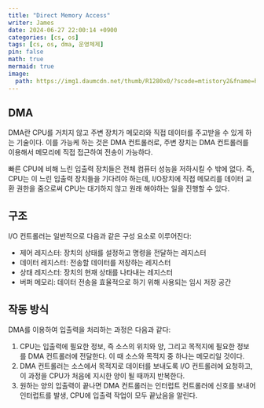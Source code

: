 ```yaml
---
title: "Direct Memory Access"
writer: James
date: 2024-06-27 22:00:14 +0900
categories: [cs, os]
tags: [cs, os, dma, 운영체제]
pin: false
math: true
mermaid: true
image:
  path: https://img1.daumcdn.net/thumb/R1280x0/?scode=mtistory2&fname=https%3A%2F%2Fblog.kakaocdn.net%2Fdn%2Fc40xHV%2Fbtq1sBMm3S9%2FK4dlqveKubQJNSfkBcV0tK%2Fimg.png
---
```


## DMA  

DMA란 CPU를 거치지 않고 주변 장치가 메모리와 직접 데이터를 주고받을 수 있게 하는 기술이다. 이를 가능케 하는 것은 DMA 컨트롤러로, 주변 장치는 DMA 컨트롤러를 이용해서 메모리에 직접 접근하여 전송이 가능하다. 

빠른 CPU에 비해 느린 입출력 장치들은 전체 컴퓨터 성능을 저하시킬 수 밖에 없다. 즉, CPU는 이 느린 입출력 장치들을 기다려야 하는데, I/O장치에 직접 메모리를 데이터 교환 권한을 줌으로써 CPU는 대기하지 않고 원래 해야하는 일을 진행할 수 있다.  

## 구조 

I/O 컨트롤러는 일반적으로 다음과 같은 구성 요소로 이루어진다:

- 제어 레지스터: 장치의 상태를 설정하고 명령을 전달하는 레지스터
- 데이터 레지스터: 전송할 데이터를 저장하는 레지스터
- 상태 레지스터: 장치의 현재 상태를 나타내는 레지스터
- 버퍼 메모리: 데이터 전송을 효율적으로 하기 위해 사용되는 임시 저장 공간

## 작동 방식 

DMA를 이용하여 입출력을 처리하는 과정은 다음과 같다:  

1. CPU는 입출력에 필요한 정보, 즉 소스의 위치와 양, 그리고 목적지에 필요한 정보를 DMA 컨트롤러에 전달한다. 이 때 소스와 목적지 중 하나는 메모리일 것이다.  
2. DMA 컨트롤러는 소스에서 목적지로 데이터를 보내도록 I/O 컨트롤러에 요청하고, 이 과정을 CPU가 처음에 지시한 양이 될 때까지 반복한다.  
3. 원하는 양의 입출력이 끝나면 DMA 컨트롤러는 인터럽트 컨트롤러에 신호를 보내어 인터럽트를 발생, CPU에 입출력 작업이 모두 끝났음을 알린다.  

